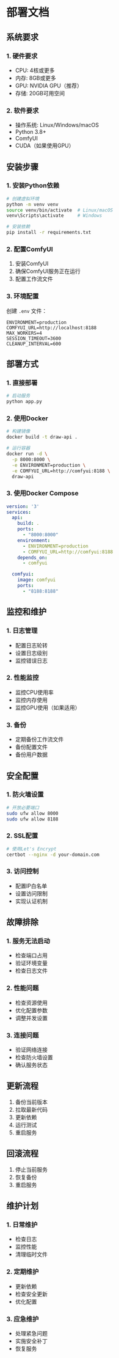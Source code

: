 # 部署文档

## 系统要求

### 1. 硬件要求

- CPU: 4核或更多
- 内存: 8GB或更多
- GPU: NVIDIA GPU（推荐）
- 存储: 20GB可用空间

### 2. 软件要求

- 操作系统: Linux/Windows/macOS
- Python 3.8+
- ComfyUI
- CUDA（如果使用GPU）

## 安装步骤

### 1. 安装Python依赖

```bash
# 创建虚拟环境
python -m venv venv
source venv/bin/activate  # Linux/macOS
venv\Scripts\activate     # Windows

# 安装依赖
pip install -r requirements.txt
```

### 2. 配置ComfyUI

1. 安装ComfyUI
2. 确保ComfyUI服务正在运行
3. 配置工作流文件

### 3. 环境配置

创建 `.env` 文件：

```env
ENVIRONMENT=production
COMFYUI_URL=http://localhost:8188
MAX_WORKERS=4
SESSION_TIMEOUT=3600
CLEANUP_INTERVAL=600
```

## 部署方式

### 1. 直接部署

```bash
# 启动服务
python app.py
```

### 2. 使用Docker

```bash
# 构建镜像
docker build -t draw-api .

# 运行容器
docker run -d \
  -p 8000:8000 \
  -e ENVIRONMENT=production \
  -e COMFYUI_URL=http://comfyui:8188 \
  draw-api
```

### 3. 使用Docker Compose

```yaml
version: '3'
services:
  api:
    build: .
    ports:
      - "8000:8000"
    environment:
      - ENVIRONMENT=production
      - COMFYUI_URL=http://comfyui:8188
    depends_on:
      - comfyui

  comfyui:
    image: comfyui
    ports:
      - "8188:8188"
```

## 监控和维护

### 1. 日志管理

- 配置日志轮转
- 设置日志级别
- 监控错误日志

### 2. 性能监控

- 监控CPU使用率
- 监控内存使用
- 监控GPU使用（如果适用）

### 3. 备份

- 定期备份工作流文件
- 备份配置文件
- 备份用户数据

## 安全配置

### 1. 防火墙设置

```bash
# 开放必要端口
sudo ufw allow 8000
sudo ufw allow 8188
```

### 2. SSL配置

```bash
# 使用Let's Encrypt
certbot --nginx -d your-domain.com
```

### 3. 访问控制

- 配置IP白名单
- 设置访问限制
- 实现认证机制

## 故障排除

### 1. 服务无法启动

- 检查端口占用
- 验证环境变量
- 检查日志文件

### 2. 性能问题

- 检查资源使用
- 优化配置参数
- 调整并发设置

### 3. 连接问题

- 验证网络连接
- 检查防火墙设置
- 确认服务状态

## 更新流程

1. 备份当前版本
2. 拉取最新代码
3. 更新依赖
4. 运行测试
5. 重启服务

## 回滚流程

1. 停止当前服务
2. 恢复备份
3. 重启服务

## 维护计划

### 1. 日常维护

- 检查日志
- 监控性能
- 清理临时文件

### 2. 定期维护

- 更新依赖
- 检查安全更新
- 优化配置

### 3. 应急维护

- 处理紧急问题
- 实施安全补丁
- 恢复服务 